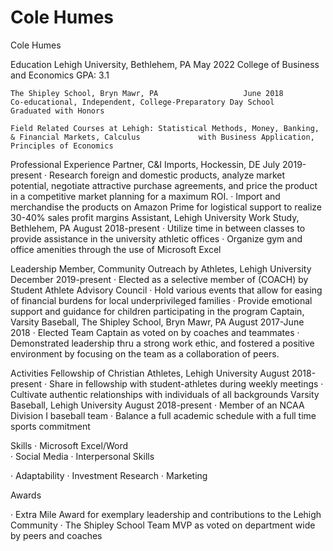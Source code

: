 # Cole Humes
Cole Humes
           
Education
	Lehigh University, Bethlehem, PA					May 2022
	College of Business and Economics					GPA: 3.1
	
	The Shipley School, Bryn Mawr, PA					June 2018
	Co-educational, Independent, College-Preparatory Day School 		Graduated with Honors

	Field Related Courses at Lehigh: Statistical Methods, Money, Banking, & Financial Markets, Calculus 			with Business Application, Principles of Economics
 
Professional Experience
	Partner, C&I Imports, Hockessin, DE                                                    	July 2019-present
·	Research foreign and domestic products, analyze market potential, negotiate attractive purchase agreements, and price the product in a competitive market planning for a maximum ROI.
·	Import and merchandise the products on Amazon Prime for logistical support to realize 30-40% sales profit margins
Assistant, Lehigh University Work Study, Bethlehem, PA                   	August 2018-present
·	Utilize time in between classes to provide assistance in the university athletic offices
·	Organize gym and office amenities through the use of Microsoft Excel
 
Leadership
Member, Community Outreach by Athletes, Lehigh University		December 2019-present
·	Elected as a selective member of (COACH) by Student Athlete Advisory Council 
·	Hold various events that allow for easing of financial burdens for local underprivileged families
·	Provide emotional support and guidance for children participating in the program 
	Captain, Varsity Baseball, The Shipley School, Bryn Mawr, PA		August 2017-June 2018
·	Elected Team Captain as voted on by coaches and teammates 
·	Demonstrated leadership thru a strong work ethic, and fostered a positive environment by focusing on the team as a collaboration of peers.
 
Activities
	Fellowship of Christian Athletes, Lehigh University                                August 2018-present
·	Share in fellowship with student-athletes during weekly meetings
·	Cultivate authentic relationships with individuals of all backgrounds
	Varsity Baseball, Lehigh University				 	August 2018-present
·	Member of an NCAA Division I baseball team
·	Balance a full academic schedule with a full time sports commitment
  
Skills
·	Microsoft Excel/Word		
·	Social Media
·	Interpersonal Skills 

·	Adaptability 
·	Investment Research
·	Marketing  
 
Awards

·	Extra Mile Award for exemplary leadership and contributions to the Lehigh Community
·	The Shipley School Team MVP as voted on department wide by peers and coaches 
